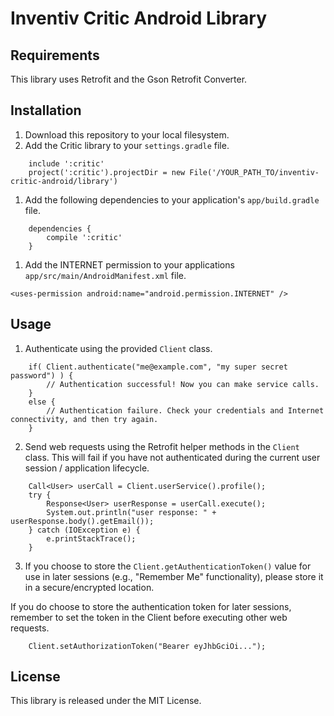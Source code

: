 # Inventiv Critic Android Library

## Requirements
This library uses Retrofit and the Gson Retrofit Converter.

## Installation
1. Download this repository to your local filesystem.
1. Add the Critic library to your `settings.gradle` file.
```
    include ':critic'
    project(':critic').projectDir = new File('/YOUR_PATH_TO/inventiv-critic-android/library')
```
1. Add the following dependencies to your application's `app/build.gradle` file.
```
    dependencies {
        compile ':critic'
    }
```
1. Add the INTERNET permission to your applications `app/src/main/AndroidManifest.xml` file.
```
<uses-permission android:name="android.permission.INTERNET" />
```

## Usage
1. Authenticate using the provided `Client` class.
```
    if( Client.authenticate("me@example.com", "my super secret password") ) {
        // Authentication successful! Now you can make service calls.
    }
    else {
        // Authentication failure. Check your credentials and Internet connectivity, and then try again.
    }
```
2. Send web requests using the Retrofit helper methods in the `Client` class. This will fail if you have not authenticated during the current user session / application lifecycle.
```
    Call<User> userCall = Client.userService().profile();
    try {
        Response<User> userResponse = userCall.execute();
        System.out.println("user response: " + userResponse.body().getEmail());
    } catch (IOException e) {
        e.printStackTrace();
    }
```
3. If you choose to store the `Client.getAuthenticationToken()` value for use in later sessions (e.g., "Remember Me" functionality), please store it in a secure/encrypted location.

If you do choose to store the authentication token for later sessions, remember to set the token in the Client before executing other web requests.
```
    Client.setAuthorizationToken("Bearer eyJhbGciOi...");
```

## License
This library is released under the MIT License.
